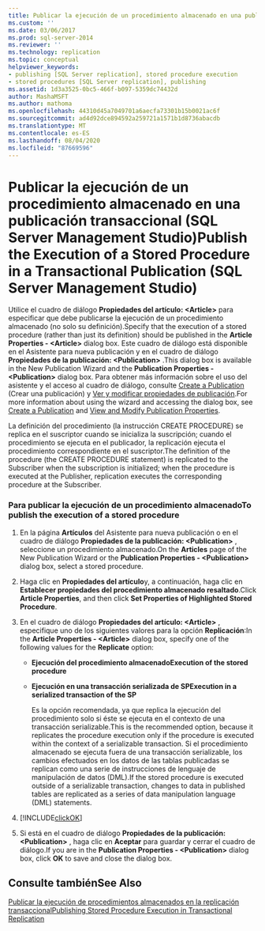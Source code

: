 ```yaml
---
title: Publicar la ejecución de un procedimiento almacenado en una publicación transaccional (SQL Server Management Studio) | Microsoft Docs
ms.custom: ''
ms.date: 03/06/2017
ms.prod: sql-server-2014
ms.reviewer: ''
ms.technology: replication
ms.topic: conceptual
helpviewer_keywords:
- publishing [SQL Server replication], stored procedure execution
- stored procedures [SQL Server replication], publishing
ms.assetid: 1d3a3525-0bc5-466f-b097-5359dc74432d
author: MashaMSFT
ms.author: mathoma
ms.openlocfilehash: 44310d45a7049701a6aecfa73301b15b0021ac6f
ms.sourcegitcommit: ad4d92dce894592a259721a1571b1d8736abacdb
ms.translationtype: MT
ms.contentlocale: es-ES
ms.lasthandoff: 08/04/2020
ms.locfileid: "87669596"
---
```

# <a name="publish-the-execution-of-a-stored-procedure-in-a-transactional-publication-sql-server-management-studio"></a><span data-ttu-id="1445d-102">Publicar la ejecución de un procedimiento almacenado en una publicación transaccional (SQL Server Management Studio)</span><span class="sxs-lookup"><span data-stu-id="1445d-102">Publish the Execution of a Stored Procedure in a Transactional Publication (SQL Server Management Studio)</span></span>
  <span data-ttu-id="1445d-103">Utilice el cuadro de diálogo **Propiedades del artículo: \<Article>** para especificar que debe publicarse la ejecución de un procedimiento almacenado (no solo su definición).</span><span class="sxs-lookup"><span data-stu-id="1445d-103">Specify that the execution of a stored procedure (rather than just its definition) should be published in the **Article Properties - \<Article>** dialog box.</span></span> <span data-ttu-id="1445d-104">Este cuadro de diálogo está disponible en el Asistente para nueva publicación y en el cuadro de diálogo **Propiedades de la publicación: \<Publication>** .</span><span class="sxs-lookup"><span data-stu-id="1445d-104">This dialog box is available in the New Publication Wizard and the **Publication Properties - \<Publication>** dialog box.</span></span> <span data-ttu-id="1445d-105">Para obtener más información sobre el uso del asistente y el acceso al cuadro de diálogo, consulte [Create a Publication](create-a-publication.md) (Crear una publicación) y [Ver y modificar propiedades de publicación](view-and-modify-publication-properties.md).</span><span class="sxs-lookup"><span data-stu-id="1445d-105">For more information about using the wizard and accessing the dialog box, see [Create a Publication](create-a-publication.md) and [View and Modify Publication Properties](view-and-modify-publication-properties.md).</span></span>  
  
 <span data-ttu-id="1445d-106">La definición del procedimiento (la instrucción CREATE PROCEDURE) se replica en el suscriptor cuando se inicializa la suscripción; cuando el procedimiento se ejecuta en el publicador, la replicación ejecuta el procedimiento correspondiente en el suscriptor.</span><span class="sxs-lookup"><span data-stu-id="1445d-106">The definition of the procedure (the CREATE PROCEDURE statement) is replicated to the Subscriber when the subscription is initialized; when the procedure is executed at the Publisher, replication executes the corresponding procedure at the Subscriber.</span></span>  
  
### <a name="to-publish-the-execution-of-a-stored-procedure"></a><span data-ttu-id="1445d-107">Para publicar la ejecución de un procedimiento almacenado</span><span class="sxs-lookup"><span data-stu-id="1445d-107">To publish the execution of a stored procedure</span></span>  
  
1.  <span data-ttu-id="1445d-108">En la página **Artículos** del Asistente para nueva publicación o en el cuadro de diálogo **Propiedades de la publicación: \<Publication>** , seleccione un procedimiento almacenado.</span><span class="sxs-lookup"><span data-stu-id="1445d-108">On the **Articles** page of the New Publication Wizard or the **Publication Properties - \<Publication>** dialog box, select a stored procedure.</span></span>  
  
2.  <span data-ttu-id="1445d-109">Haga clic en **Propiedades del artículo**y, a continuación, haga clic en **Establecer propiedades del procedimiento almacenado resaltado**.</span><span class="sxs-lookup"><span data-stu-id="1445d-109">Click **Article Properties**, and then click **Set Properties of Highlighted Stored Procedure**.</span></span>  
  
3.  <span data-ttu-id="1445d-110">En el cuadro de diálogo **Propiedades del artículo: \<Article>** , especifique uno de los siguientes valores para la opción **Replicación**:</span><span class="sxs-lookup"><span data-stu-id="1445d-110">In the **Article Properties - \<Article>** dialog box, specify one of the following values for the **Replicate** option:</span></span>  
  
    -   <span data-ttu-id="1445d-111">**Ejecución del procedimiento almacenado**</span><span class="sxs-lookup"><span data-stu-id="1445d-111">**Execution of the stored procedure**</span></span>  
  
    -   <span data-ttu-id="1445d-112">**Ejecución en una transacción serializada de SP**</span><span class="sxs-lookup"><span data-stu-id="1445d-112">**Execution in a serialized transaction of the SP**</span></span>  
  
         <span data-ttu-id="1445d-113">Es la opción recomendada, ya que replica la ejecución del procedimiento solo si éste se ejecuta en el contexto de una transacción serializable.</span><span class="sxs-lookup"><span data-stu-id="1445d-113">This is the recommended option, because it replicates the procedure execution only if the procedure is executed within the context of a serializable transaction.</span></span> <span data-ttu-id="1445d-114">Si el procedimiento almacenado se ejecuta fuera de una transacción serializable, los cambios efectuados en los datos de las tablas publicadas se replican como una serie de instrucciones de lenguaje de manipulación de datos (DML).</span><span class="sxs-lookup"><span data-stu-id="1445d-114">If the stored procedure is executed outside of a serializable transaction, changes to data in published tables are replicated as a series of data manipulation language (DML) statements.</span></span>  
  
4.  [!INCLUDE[clickOK](../../../includes/clickok-md.md)]  
  
5.  <span data-ttu-id="1445d-115">Si está en el cuadro de diálogo **Propiedades de la publicación: \<Publication>** , haga clic en **Aceptar** para guardar y cerrar el cuadro de diálogo.</span><span class="sxs-lookup"><span data-stu-id="1445d-115">If you are in the **Publication Properties - \<Publication>** dialog box, click **OK** to save and close the dialog box.</span></span>  
  
## <a name="see-also"></a><span data-ttu-id="1445d-116">Consulte también</span><span class="sxs-lookup"><span data-stu-id="1445d-116">See Also</span></span>  
 [<span data-ttu-id="1445d-117">Publicar la ejecución de procedimientos almacenados en la replicación transaccional</span><span class="sxs-lookup"><span data-stu-id="1445d-117">Publishing Stored Procedure Execution in Transactional Replication</span></span>](../transactional/publishing-stored-procedure-execution-in-transactional-replication.md)  
  
  
